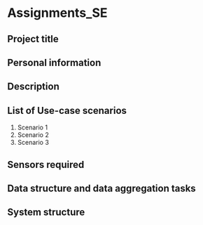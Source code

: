 # Assignments_SE

## Project title

## Personal information

## Description

## List of Use-case scenarios
1. Scenario 1
2. Scenario 2
3. Scenario 3

## Sensors required

## Data structure and data aggregation tasks

## System structure

